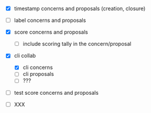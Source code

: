 
- [x] timestamp concerns and proposals (creation, closure)
- [ ] label concerns and proposals
- [x] score concerns and proposals
  - [ ] include scoring tally in the concern/proposal

- [x] cli collab
  - [x] cli concerns
  - [ ] cli proposals
  - [ ] ???

- [ ] test score concerns and proposals

- [ ] XXX